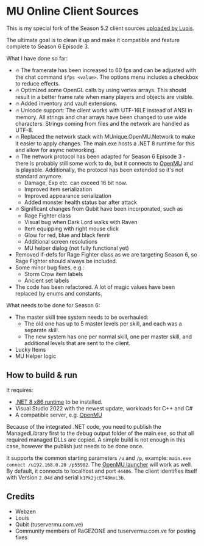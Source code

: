 ﻿# MU Online Client Sources

This is my special fork of the Season 5.2 client sources [uploaded by Luois](https://github.com/LouisEmulator/Main5.2).

The ultimate goal is to clean it up and make it compatible and feature complete
to Season 6 Episode 3.

What I have done so far:
  * 🔥 The framerate has been increased to 60 fps and can be adjusted with the chat
    command `$fps <value>`. The options menu includes a checkbox to reduce effects.
  * 🔥 Optimized some OpenGL calls by using vertex arrays. This should result in
    a better frame rate when many players and objects are visible.
  * 🔥 Added inventory and vault extensions.
  * 🔥 Unicode support: The client works with UTF-16LE instead of ANSI in memory.
    All strings and char arrays have been changed to use wide characters.
    Strings coming from files and the network are handled as UTF-8.
  * 🔥 Replaced the network stack with MUnique.OpenMU.Network to make it easier to
    apply changes. The main.exe hosts a .NET 8 runtime for this and allow for async
    networking.
  * 🔥 The network protocol has been adapted for Season 6 Episode 3 - there is probably
    still some work to do, but it connects to [OpenMU](https://github.com/MUnique/OpenMU)
    and is playable. Additionally, the protocol has been extended so it's not standard
    anymore.
    * Damage, Exp etc. can exceed 16 bit now.
    * Improved item serialization
    * Improved appearance serialization
    * Added monster health status bar after attack
  * 🔥 Significant changes from Qubit have been incorporated, such as
    * Rage Fighter class
    * Visual bug when Dark Lord walks with Raven
    * Item equipping with right mouse click
    * Glow for red, blue and black fenrir
    * Additional screen resolutions
    * MU helper dialog (not fully functional yet)
  * Removed if-defs for Rage Fighter class as we are targeting Season 6, so Rage
    Fighter should always be included.
  * Some minor bug fixes, e.g.:
    * Storm Crow item labels
    * Ancient set labels
  * The code has been refactored. A lot of magic values have been replaced by
    enums and constants.

What needs to be done for Season 6:
  * The master skill tree system needs to be overhauled:
    * The old one has up to 5 master levels per skill, and each was a separate skill.
    * The new system has one per normal skill, one per master skill, and additional
      levels that are sent to the client.
  * Lucky Items
  * MU Helper logic

## How to build & run

It requires:
  * [.NET 8 x86 runtime](https://dotnet.microsoft.com/en-us/download/dotnet/thank-you/runtime-8.0.0-windows-x86-installer) to be installed.
  * Visual Studio 2022 with the newest update, workloads for C++ and C#
  * A compatible server, e.g. [OpenMU](https://github.com/MUnique/OpenMU)

Because of the integrated .NET code, you need to publish the ManagedLibrary first
to the debug output folder of the main.exe, so that all required managed DLLs are
copied. A simple build is not enough in this case, however the publish just needs
to be done once.

It supports the common starting parameters `/u` and `/p`, example: `main.exe connect /u192.168.0.20 /p55902`.
The [OpenMU launcher](https://github.com/MUnique/OpenMU/releases/download/v0.8.17/MUnique.OpenMU.ClientLauncher_0.8.17.zip)
will work as well. By default, it connects to localhost and port `44406`.
The client identifies itself with Version `2.04d` and serial `k1Pk2jcET48mxL3b`.

## Credits

  * Webzen
  * Louis
  * Qubit (tuservermu.com.ve)
  * Community members of RaGEZONE and tuservermu.com.ve for posting fixes
